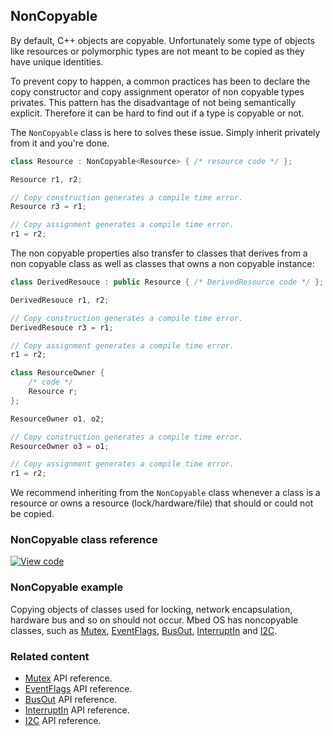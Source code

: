## NonCopyable

By default, C++ objects are copyable. Unfortunately some type of objects like resources or polymorphic types are not meant to be copied as they have unique identities. 

To prevent copy to happen, a common practices has been to declare the copy constructor and copy assignment operator of non copyable types privates. This pattern has the disadvantage of not being semantically explicit. Therefore it can be hard to find out if a type is copyable or not.

The `NonCopyable` class is here to solves these issue. Simply inherit privately from it and you're done. 

```c++ NOCI
class Resource : NonCopyable<Resource> { /* resource code */ };

Resource r1, r2;

// Copy construction generates a compile time error.
Resource r3 = r1;

// Copy assignment generates a compile time error.
r1 = r2;
```

The non copyable properties also transfer to classes that derives from a non copyable class as well as classes that owns a non copyable instance: 

```c++ NOCI
class DerivedResouce : public Resource { /* DerivedResource code */ };

DerivedResouce r1, r2;

// Copy construction generates a compile time error.
DerivedResouce r3 = r1;

// Copy assignment generates a compile time error.
r1 = r2;

class ResourceOwner { 
    /* code */
    Resource r;
};

ResourceOwner o1, o2;

// Copy construction generates a compile time error.
ResourceOwner o3 = o1;

// Copy assignment generates a compile time error.
r1 = r2;
```

We recommend inheriting from the `NonCopyable` class whenever a class is a resource or owns a resource (lock/hardware/file) that should or could not be copied.

### NonCopyable class reference

[![View code](https://www.mbed.com/embed/?type=library)](http://os-doc-builder.test.mbed.com/docs/development/mbed-os-api-doxy/classmbed_1_1_non_copyable.html)

### NonCopyable example

Copying objects of classes used for locking, network encapsulation, hardware bus and so on should not occur. Mbed OS has noncopyable classes, such as [Mutex](mutex.html), [EventFlags](eventflags.html), [BusOut](busout.html), [InterruptIn](interruptin.html) and [I2C](i2c.html).

### Related content

- [Mutex](mutex.html) API reference.
- [EventFlags](eventflags.html) API reference.
- [BusOut](busout.html) API reference.
- [InterruptIn](interruptin.html) API reference.
- [I2C](i2c.html) API reference.
